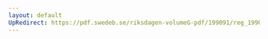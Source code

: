 ```yaml
---
layout: default
UpRedirect: https://pdf.swedeb.se/riksdagen-volumeG-pdf/199091/reg_199091/reg_199091_0789.pdf
---
```

